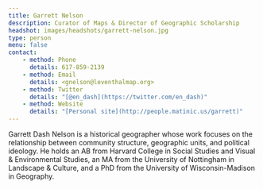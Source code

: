 ```yaml
---
title: Garrett Nelson
description: Curator of Maps & Director of Geographic Scholarship
headshot: images/headshots/garrett-nelson.jpg
type: person
menu: false
contact:
    - method: Phone
      details: 617-859-2139
    - method: Email
      details: <gnelson@leventhalmap.org>
    - method: Twitter
      details: "[@en_dash](https://twitter.com/en_dash)"
    - method: Website
      details: "[Personal site](http://people.matinic.us/garrett)"
---
```


Garrett Dash Nelson is a historical geographer whose work focuses on the relationship between community structure, geographic units, and political ideology. He holds an AB from Harvard College in Social Studies and Visual & Environmental Studies, an MA from the University of Nottingham in Landscape & Culture, and a PhD from the University of Wisconsin-Madison in Geography.